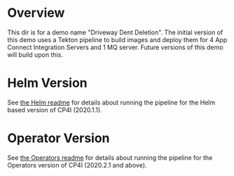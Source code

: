 # Overview
This dir is for a demo name "Driveway Dent Deletion". The initial version of this
demo uses a Tekton pipeline to build images and deploy them for 4 App Connect
Integration Servers and 1 MQ server. Future versions of this demo will build
upon this.

# Helm Version
See [the Helm readme](Helm/readme.md) for details about running the pipeline for the Helm based version of CP4I (2020.1.1).

# Operator Version
See [the Operators readme](Operators/readme.md) for details about running the pipeline for the Operators version of CP4I (2020.2.1 and above).
